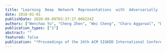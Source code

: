 ```yaml
---
title: "Learning  Deep  Network  Representations  with  Adversarially  Regularized Autoencoders"
date: 2018-01-01
publishDate: 2020-08-09T03:37:27.066224Z
authors: ["Wenchao Yu", "Cheng Zhen", "Wei Cheng", "Charu Aggarwal", "Dongjin Song", "Bo Zong", "Haifeng Chen", "Wei Wang"]
publication_types: ["1"]
abstract: ""
featured: false
publication: "*Proceedings of the 24th ACM SIGKDD International Conference on Knowledge Discovery  and  Data  Mining  (KDD)*"
---
```


